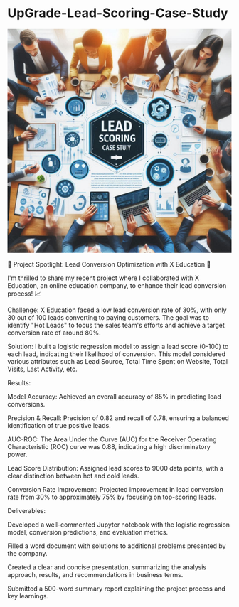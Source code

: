 # UpGrade-Lead-Scoring-Case-Study

![Model](https://github.com/Kindkrishna/UpGrade-Lead-Scoring-Case-Study/blob/ca3804967b49bc01dbe838d81c84b9ed2685d60f/casestudy.jpeg)

🚀 Project Spotlight: Lead Conversion Optimization with X Education 🚀

I'm thrilled to share my recent project where I collaborated with X Education, an online education company, to enhance their lead conversion process! 📈

Challenge: X Education faced a low lead conversion rate of 30%, with only 30 out of 100 leads converting to paying customers. The goal was to identify "Hot Leads" to focus the sales team's efforts and achieve a target conversion rate of around 80%.

Solution: I built a logistic regression model to assign a lead score (0-100) to each lead, indicating their likelihood of conversion. This model considered various attributes such as Lead Source, Total Time Spent on Website, Total Visits, Last Activity, etc.

Results:

Model Accuracy: Achieved an overall accuracy of 85% in predicting lead conversions.

Precision & Recall: Precision of 0.82 and recall of 0.78, ensuring a balanced identification of true positive leads.

AUC-ROC: The Area Under the Curve (AUC) for the Receiver Operating Characteristic (ROC) curve was 0.88, indicating a high discriminatory power.

Lead Score Distribution: Assigned lead scores to 9000 data points, with a clear distinction between hot and cold leads.

Conversion Rate Improvement: Projected improvement in lead conversion rate from 30% to approximately 75% by focusing on top-scoring leads.

Deliverables:

Developed a well-commented Jupyter notebook with the logistic regression model, conversion predictions, and evaluation metrics.

Filled a word document with solutions to additional problems presented by the company.

Created a clear and concise presentation, summarizing the analysis approach, results, and recommendations in business terms.

Submitted a 500-word summary report explaining the project process and key learnings.
